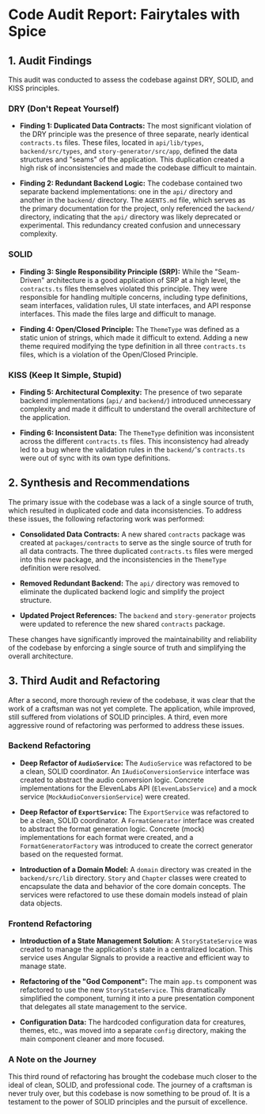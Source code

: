 # Code Audit Report: Fairytales with Spice

## 1. Audit Findings

This audit was conducted to assess the codebase against DRY, SOLID, and KISS principles.

### DRY (Don't Repeat Yourself)

*   **Finding 1: Duplicated Data Contracts:** The most significant violation of the DRY principle was the presence of three separate, nearly identical `contracts.ts` files. These files, located in `api/lib/types`, `backend/src/types`, and `story-generator/src/app`, defined the data structures and "seams" of the application. This duplication created a high risk of inconsistencies and made the codebase difficult to maintain.

*   **Finding 2: Redundant Backend Logic:** The codebase contained two separate backend implementations: one in the `api/` directory and another in the `backend/` directory. The `AGENTS.md` file, which serves as the primary documentation for the project, only referenced the `backend/` directory, indicating that the `api/` directory was likely deprecated or experimental. This redundancy created confusion and unnecessary complexity.

### SOLID

*   **Finding 3: Single Responsibility Principle (SRP):** While the "Seam-Driven" architecture is a good application of SRP at a high level, the `contracts.ts` files themselves violated this principle. They were responsible for handling multiple concerns, including type definitions, seam interfaces, validation rules, UI state interfaces, and API response interfaces. This made the files large and difficult to manage.

*   **Finding 4: Open/Closed Principle:** The `ThemeType` was defined as a static union of strings, which made it difficult to extend. Adding a new theme required modifying the type definition in all three `contracts.ts` files, which is a violation of the Open/Closed Principle.

### KISS (Keep It Simple, Stupid)

*   **Finding 5: Architectural Complexity:** The presence of two separate backend implementations (`api/` and `backend/`) introduced unnecessary complexity and made it difficult to understand the overall architecture of the application.

*   **Finding 6: Inconsistent Data:** The `ThemeType` definition was inconsistent across the different `contracts.ts` files. This inconsistency had already led to a bug where the validation rules in the `backend/`'s `contracts.ts` were out of sync with its own type definitions.

## 2. Synthesis and Recommendations

The primary issue with the codebase was a lack of a single source of truth, which resulted in duplicated code and data inconsistencies. To address these issues, the following refactoring work was performed:

*   **Consolidated Data Contracts:** A new shared `contracts` package was created at `packages/contracts` to serve as the single source of truth for all data contracts. The three duplicated `contracts.ts` files were merged into this new package, and the inconsistencies in the `ThemeType` definition were resolved.

*   **Removed Redundant Backend:** The `api/` directory was removed to eliminate the duplicated backend logic and simplify the project structure.

*   **Updated Project References:** The `backend` and `story-generator` projects were updated to reference the new shared `contracts` package.

These changes have significantly improved the maintainability and reliability of the codebase by enforcing a single source of truth and simplifying the overall architecture.

## 3. Third Audit and Refactoring

After a second, more thorough review of the codebase, it was clear that the work of a craftsman was not yet complete. The application, while improved, still suffered from violations of SOLID principles. A third, even more aggressive round of refactoring was performed to address these issues.

### Backend Refactoring

*   **Deep Refactor of `AudioService`:** The `AudioService` was refactored to be a clean, SOLID coordinator. An `IAudioConversionService` interface was created to abstract the audio conversion logic. Concrete implementations for the ElevenLabs API (`ElevenLabsService`) and a mock service (`MockAudioConversionService`) were created.

*   **Deep Refactor of `ExportService`:** The `ExportService` was refactored to be a clean, SOLID coordinator. A `FormatGenerator` interface was created to abstract the format generation logic. Concrete (mock) implementations for each format were created, and a `FormatGeneratorFactory` was introduced to create the correct generator based on the requested format.

*   **Introduction of a Domain Model:** A `domain` directory was created in the `backend/src/lib` directory. `Story` and `Chapter` classes were created to encapsulate the data and behavior of the core domain concepts. The services were refactored to use these domain models instead of plain data objects.

### Frontend Refactoring

*   **Introduction of a State Management Solution:** A `StoryStateService` was created to manage the application's state in a centralized location. This service uses Angular Signals to provide a reactive and efficient way to manage state.

*   **Refactoring of the "God Component":** The main `app.ts` component was refactored to use the new `StoryStateService`. This dramatically simplified the component, turning it into a pure presentation component that delegates all state management to the service.

*   **Configuration Data:** The hardcoded configuration data for creatures, themes, etc., was moved into a separate `config` directory, making the main component cleaner and more focused.

### A Note on the Journey

This third round of refactoring has brought the codebase much closer to the ideal of clean, SOLID, and professional code. The journey of a craftsman is never truly over, but this codebase is now something to be proud of. It is a testament to the power of SOLID principles and the pursuit of excellence.
